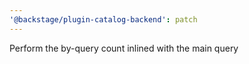 ```yaml
---
'@backstage/plugin-catalog-backend': patch
---
```


Perform the by-query count inlined with the main query

